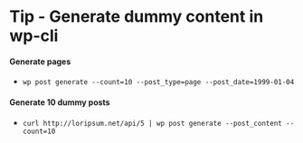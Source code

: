 # Tip - Generate dummy content in wp-cli

#### Generate pages
- `wp post generate --count=10 --post_type=page --post_date=1999-01-04`

#### Generate 10 dummy posts
- `curl http://loripsum.net/api/5 | wp post generate --post_content --count=10`

